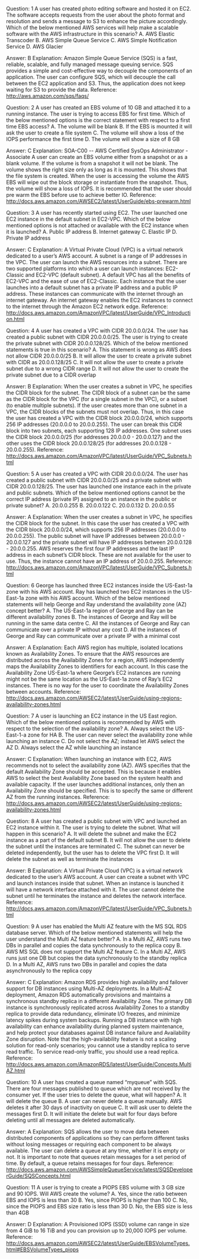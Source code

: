 Question: 1
A user has created photo editing software and hosted it on EC2. The software accepts requests
from the user about the photo format and resolution and sends a message to S3 to enhance the
picture accordingly. Which of the below mentioned AWS services will help make a scalable
software with the AWS infrastructure in this scenario?
A. AWS Elastic Transcoder
B. AWS Simple Queue Service
C. AWS Simple Notification Service
D. AWS Glacier

Answer: B
Explanation:
Amazon Simple Queue Service (SQS) is a fast, reliable, scalable, and fully managed message
queuing service. SQS provides a simple and cost-effective way to decouple the components of an
application. The user can configure SQS, which will decouple the call between the EC2
application and S3. Thus, the application does not keep waiting for S3 to provide the data.
Reference: http://aws.amazon.com/sqs/faqs/

Question: 2
A user has created an EBS volume of 10 GB and attached it to a running instance. The user is
trying to access EBS for first time. Which of the below mentioned options is the correct
statement with respect to a first time EBS access?
A. The volume will be blank
B. If the EBS is mounted it will ask the user to create a file system
C. The volume will show a loss of the IOPS performance the first time
D. The volume will show a size of 8 GB

Answer: C
Explanation:
SOA-C00 -- AWS Certified SysOps Administrator - Associate
A user can create an EBS volume either from a snapshot or as a blank volume. If the volume is
from a snapshot it will not be blank. The volume shows the right size only as long as it is
mounted. This shows that the file system is created. When the user is accessing the volume the
AWS EBS will wipe out the block storage or instantiate from the snapshot. Thus, the volume will
show a loss of IOPS. It is recommended that the user should pre warm the EBS before use to
achieve better IO.
Reference: http://docs.aws.amazon.com/AWSEC2/latest/UserGuide/ebs-prewarm.html

Question: 3
A user has recently started using EC2. The user launched one EC2 instance in the default
subnet in EC2-VPC. Which of the below mentioned options is not attached or available with the
EC2 instance when it is launched?
A. Public IP address
B. Internet gateway
C. Elastic IP
D. Private IP address

Answer: C
Explanation:
A Virtual Private Cloud (VPC) is a virtual network dedicated to a user’s AWS account. A subnet is
a range of IP addresses in the VPC. The user can launch the AWS resources into a subnet. There
are two supported platforms into which a user can launch instances: EC2-Classic and EC2-VPC
(default subnet). A default VPC has all the benefits of EC2-VPC and the ease of use of
EC2-Classic. Each instance that the user launches into a default subnet has a private IP
address and a public IP address. These instances can communicate with the internet through an
internet gateway. An internet gateway enables the EC2 instances to connect to the internet
through the Amazon EC2 network edge.
Reference:
http://docs.aws.amazon.com/AmazonVPC/latest/UserGuide/VPC_Introduction.html

Question: 4
A user has created a VPC with CIDR 20.0.0.0/24. The user has created a public subnet with
CIDR 20.0.0.0/25. The user is trying to create the private subnet with CIDR 20.0.0.128/25.
Which of the below mentioned statements is true in this scenario?
A. This statement is wrong as AWS does not allow CIDR 20.0.0.0/25 
B. It will allow the user to create a private subnet with CIDR as 20.0.0.128/25
C. It will not allow the user to create a private subnet due to a wrong CIDR range
D. It will not allow the user to create the private subnet due to a CIDR overlap

Answer: B
Explanation:
When the user creates a subnet in VPC, he specifies the CIDR block for the subnet. The CIDR
block of a subnet can be the same as the CIDR block for the VPC (for a single subnet in the VPC),
or a subset (to enable multiple subnets). If the user creates more than one subnet in a VPC, the
CIDR blocks of the subnets must not overlap. Thus, in this case the user has created a VPC with
the CIDR block 20.0.0.0/24, which supports 256 IP addresses (20.0.0.0 to 20.0.0.255). The user
can break this CIDR block into two subnets, each supporting 128 IP addresses. One subnet uses
the CIDR block 20.0.0.0/25 (for addresses 20.0.0.0 - 20.0.0.127) and the other uses the CIDR
block 20.0.0.128/25 (for addresses 20.0.0.128 - 20.0.0.255).
Reference: http://docs.aws.amazon.com/AmazonVPC/latest/UserGuide/VPC_Subnets.html 

Question: 5
A user has created a VPC with CIDR 20.0.0.0/24. The user has created a public subnet with
CIDR 20.0.0.0/25 and a private subnet with CIDR 20.0.0.128/25. The user has launched one
instance each in the private and public subnets. Which of the below mentioned options cannot
be the correct IP address (private IP) assigned to an instance in the public or private subnet?
A. 20.0.0.255
B. 20.0.0.122
C. 20.0.0.132
D. 20.0.0.55

Answer: A
Explanation:
When the user creates a subnet in VPC, he specifies the CIDR block for the subnet. In this case
the user has created a VPC with the CIDR block 20.0.0.0/24, which supports 256 IP addresses
(20.0.0.0 to 20.0.0.255). The public subnet will have IP addresses between 20.0.0.0 - 20.0.0.127
and the private subnet will have IP addresses between 20.0.0.128 - 20.0.0.255. AWS reserves
the first four IP addresses and the last IP address in each subnet’s CIDR block. These are not
available for the user to use. Thus, the instance cannot have an IP address of 20.0.0.255. 
Reference: http://docs.aws.amazon.com/AmazonVPC/latest/UserGuide/VPC_Subnets.html

Question: 6
George has launched three EC2 instances inside the US-East-1a zone with his AWS account.
Ray has launched two EC2 instances in the US-East-1a zone with his AWS account. Which of
the below mentioned statements will help George and Ray understand the availability zone (AZ)
concept better?
A. The US-East-1a region of George and Ray can be different availability zones
B. The instances of George and Ray will be running in the same data centre
C. All the instances of George and Ray can communicate over a private IP without any cost
D. All the instances of George and Ray can communicate over a private IP with a minimal cost

Answer: A
Explanation:
Each AWS region has multiple, isolated locations known as Availability Zones. To ensure that
the AWS resources are distributed across the Availability Zones for a region, AWS independently
maps the Availability Zones to identifiers for each account. In this case the Availability Zone
US-East-1a where George’s EC2 instances are running might not be the same location as the
US-East-1a zone of Ray’s EC2 instances. There is no way for the user to coordinate the
Availability Zones between accounts.
Reference:
http://docs.aws.amazon.com/AWSEC2/latest/UserGuide/using-regions-availability-zones.html

Question: 7
A user is launching an EC2 instance in the US East region. Which of the below mentioned
options is recommended by AWS with respect to the selection of the availability zone?
A. Always select the US-East-1-a zone for HA
B. The user can never select the availability zone while launching an instance
C. Do not select the AZ; instead let AWS select the AZ
D. Always select the AZ while launching an instance 

Answer: C
Explanation:
When launching an instance with EC2, AWS recommends not to select the availability zone (AZ).
AWS specifies that the default Availability Zone should be accepted. This is because it enables
AWS to select the best Availability Zone based on the system health and available capacity. If the
user launches additional instances, only then an Availability Zone should be specified. This is to
specify the same or different AZ from the running instances.
Reference:
http://docs.aws.amazon.com/AWSEC2/latest/UserGuide/using-regions-availability-zones.html

Question: 8
A user has created a public subnet with VPC and launched an EC2 instance within it. The user
is trying to delete the subnet. What will happen in this scenario?
A. It will delete the subnet and make the EC2 instance as a part of the default subnet
B. It will not allow the user to delete the subnet until the instances are terminated
C. The subnet can never be deleted independently, but the user has to delete the VPC first
D. It will delete the subnet as well as terminate the instances

Answer: B
Explanation:
A Virtual Private Cloud (VPC) is a virtual network dedicated to the user’s AWS account. A user
can create a subnet with VPC and launch instances inside that subnet. When an instance is
launched it will have a network interface attached with it. The user cannot delete the subnet
until he terminates the instance and deletes the network interface.
Reference: http://docs.aws.amazon.com/AmazonVPC/latest/UserGuide/VPC_Subnets.html

Question: 9
A user has enabled the Multi AZ feature with the MS SQL RDS database server. Which of the
below mentioned statements will help the user understand the Multi AZ feature better?
A. In a Multi AZ, AWS runs two DBs in parallel and copies the data synchronously to the replica copy
B. AWS MS SQL does not support the Multi AZ feature 
C. In a Multi AZ, AWS runs just one DB but copies the data synchronously to the standby replica
D. In a Multi AZ, AWS runs two DBs in parallel and copies the data asynchronously to the replica copy

Answer: C
Explanation:
Amazon RDS provides high availability and failover support for DB instances using Multi-AZ
deployments. In a Multi-AZ deployment, Amazon RDS automatically provisions and maintains a
synchronous standby replica in a different Availability Zone. The primary DB instance is
synchronously replicated across Availability Zones to a standby replica to provide data
redundancy, eliminate I/O freezes, and minimize latency spikes during system backups.
Running a DB instance with high availability can enhance availability during planned system
maintenance, and help protect your databases against DB instance failure and Availability Zone
disruption.
Note that the high-availability feature is not a scaling solution for read-only scenarios; you
cannot use a standby replica to serve read traffic. To service read-only traffic, you should use a
read replica.
Reference:
http://docs.aws.amazon.com/AmazonRDS/latest/UserGuide/Concepts.MultiAZ.html

Question: 10
A user has created a queue named “myqueue” with SQS. There are four messages published to
queue which are not received by the consumer yet. If the user tries to delete the queue, what will
happen?
A. It will delete the queue
B. A user can never delete a queue manually. AWS deletes it after 30 days of inactivity on queue
C. It will ask user to delete the messages first
D. It will initiate the delete but wait for four days before deleting until all messages are deleted
automatically.

Answer: A
Explanation:
SQS allows the user to move data between distributed components of applications so they can
perform different tasks without losing messages or requiring each component to be always
available. The user can delete a queue at any time, whether it is empty or not. It is important to 
note that queues retain messages for a set period of time. By default, a queue retains messages
for four days.
Reference:
http://docs.aws.amazon.com/AWSSimpleQueueService/latest/SQSDeveloperGuide/SQSConcepts.html

Question: 11
A user is trying to create a PIOPS EBS volume with 3 GB size and 90 IOPS. Will AWS create the
volume?
A. Yes, since the ratio between EBS and IOPS is less than 30
B. Yes, since PIOPS is higher than 100
C. No, since the PIOPS and EBS size ratio is less than 30
D. No, the EBS size is less than 4GB 

Answer: D
Explanation:
A Provisioned IOPS (SSD) volume can range in size from 4 GiB to 16 TiB and you can provision
up to 20,000 IOPS per volume.
Reference:
http://docs.aws.amazon.com/AWSEC2/latest/UserGuide/EBSVolumeTypes.html#EBSVolumeTypes_piops 
